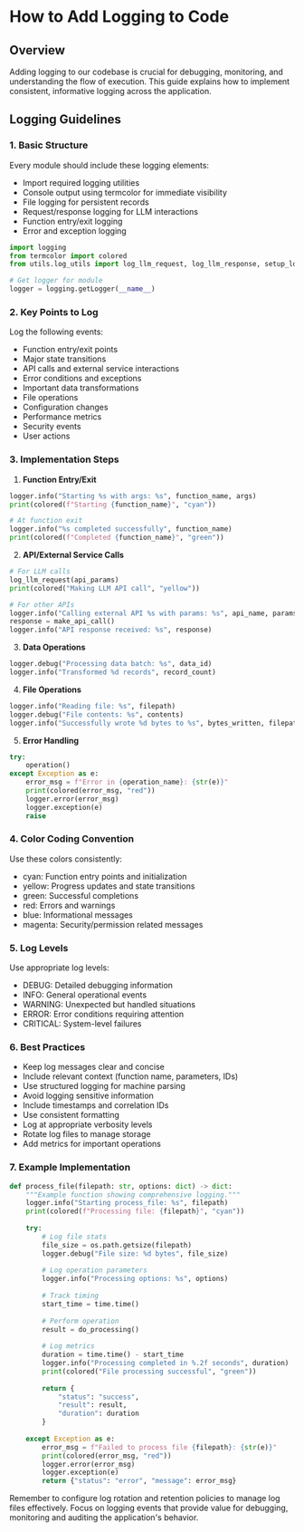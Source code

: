 # How to Add Logging to Code

## Overview

Adding logging to our codebase is crucial for debugging, monitoring, and understanding the flow of execution. This guide explains how to implement consistent, informative logging across the application.

## Logging Guidelines

### 1. Basic Structure

Every module should include these logging elements:
- Import required logging utilities
- Console output using termcolor for immediate visibility 
- File logging for persistent records
- Request/response logging for LLM interactions
- Function entry/exit logging
- Error and exception logging

```python
import logging
from termcolor import colored
from utils.log_utils import log_llm_request, log_llm_response, setup_logging

# Get logger for module
logger = logging.getLogger(__name__)
```

### 2. Key Points to Log

Log the following events:
- Function entry/exit points
- Major state transitions 
- API calls and external service interactions
- Error conditions and exceptions
- Important data transformations
- File operations
- Configuration changes
- Performance metrics
- Security events
- User actions

### 3. Implementation Steps

1. **Function Entry/Exit**
```python
logger.info("Starting %s with args: %s", function_name, args)
print(colored(f"Starting {function_name}", "cyan"))

# At function exit
logger.info("%s completed successfully", function_name)
print(colored(f"Completed {function_name}", "green"))
```

2. **API/External Service Calls** 
```python
# For LLM calls
log_llm_request(api_params)
print(colored("Making LLM API call", "yellow"))

# For other APIs
logger.info("Calling external API %s with params: %s", api_name, params)
response = make_api_call()
logger.info("API response received: %s", response)
```

3. **Data Operations**
```python
logger.debug("Processing data batch: %s", data_id)
logger.info("Transformed %d records", record_count)
```

4. **File Operations**
```python
logger.info("Reading file: %s", filepath)
logger.debug("File contents: %s", contents)
logger.info("Successfully wrote %d bytes to %s", bytes_written, filepath)
```

5. **Error Handling**
```python
try:
    operation() 
except Exception as e:
    error_msg = f"Error in {operation_name}: {str(e)}"
    print(colored(error_msg, "red"))
    logger.error(error_msg)
    logger.exception(e)
    raise
```

### 4. Color Coding Convention

Use these colors consistently:
- cyan: Function entry points and initialization
- yellow: Progress updates and state transitions
- green: Successful completions
- red: Errors and warnings
- blue: Informational messages
- magenta: Security/permission related messages

### 5. Log Levels

Use appropriate log levels:
- DEBUG: Detailed debugging information
- INFO: General operational events
- WARNING: Unexpected but handled situations
- ERROR: Error conditions requiring attention
- CRITICAL: System-level failures

### 6. Best Practices

- Keep log messages clear and concise
- Include relevant context (function name, parameters, IDs)
- Use structured logging for machine parsing
- Avoid logging sensitive information
- Include timestamps and correlation IDs
- Use consistent formatting
- Log at appropriate verbosity levels
- Rotate log files to manage storage
- Add metrics for important operations

### 7. Example Implementation

```python
def process_file(filepath: str, options: dict) -> dict:
    """Example function showing comprehensive logging."""
    logger.info("Starting process_file: %s", filepath)
    print(colored(f"Processing file: {filepath}", "cyan"))
    
    try:
        # Log file stats
        file_size = os.path.getsize(filepath)
        logger.debug("File size: %d bytes", file_size)
        
        # Log operation parameters
        logger.info("Processing options: %s", options)
        
        # Track timing
        start_time = time.time()
        
        # Perform operation
        result = do_processing()
        
        # Log metrics
        duration = time.time() - start_time
        logger.info("Processing completed in %.2f seconds", duration)
        print(colored("File processing successful", "green"))
        
        return {
            "status": "success",
            "result": result,
            "duration": duration
        }
        
    except Exception as e:
        error_msg = f"Failed to process file {filepath}: {str(e)}"
        print(colored(error_msg, "red"))
        logger.error(error_msg)
        logger.exception(e)
        return {"status": "error", "message": error_msg}
```

Remember to configure log rotation and retention policies to manage log files effectively. Focus on logging events that provide value for debugging, monitoring and auditing the application's behavior.